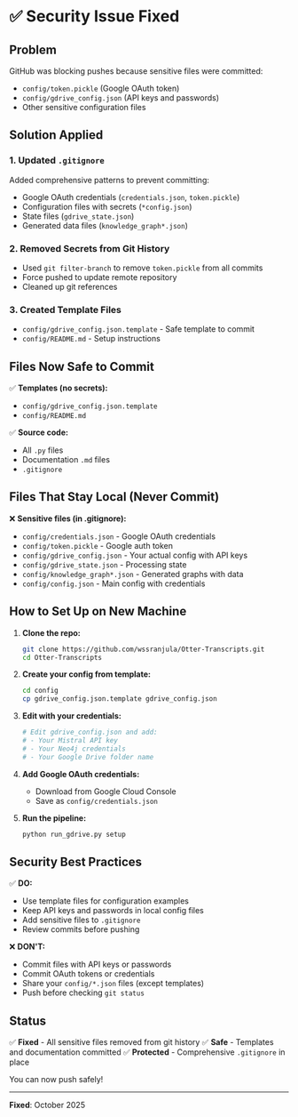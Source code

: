 # ✅ Security Issue Fixed

## Problem
GitHub was blocking pushes because sensitive files were committed:
- `config/token.pickle` (Google OAuth token)
- `config/gdrive_config.json` (API keys and passwords)
- Other sensitive configuration files

## Solution Applied

### 1. Updated `.gitignore`
Added comprehensive patterns to prevent committing:
- Google OAuth credentials (`credentials.json`, `token.pickle`)
- Configuration files with secrets (`*config.json`)
- State files (`gdrive_state.json`)
- Generated data files (`knowledge_graph*.json`)

### 2. Removed Secrets from Git History
- Used `git filter-branch` to remove `token.pickle` from all commits
- Force pushed to update remote repository
- Cleaned up git references

### 3. Created Template Files
- `config/gdrive_config.json.template` - Safe template to commit
- `config/README.md` - Setup instructions

## Files Now Safe to Commit

✅ **Templates (no secrets):**
- `config/gdrive_config.json.template`
- `config/README.md`

✅ **Source code:**
- All `.py` files
- Documentation `.md` files
- `.gitignore`

## Files That Stay Local (Never Commit)

❌ **Sensitive files (in .gitignore):**
- `config/credentials.json` - Google OAuth credentials
- `config/token.pickle` - Google auth token
- `config/gdrive_config.json` - Your actual config with API keys
- `config/gdrive_state.json` - Processing state
- `config/knowledge_graph*.json` - Generated graphs with data
- `config/config.json` - Main config with credentials

## How to Set Up on New Machine

1. **Clone the repo:**
   ```bash
   git clone https://github.com/wssranjula/Otter-Transcripts.git
   cd Otter-Transcripts
   ```

2. **Create your config from template:**
   ```bash
   cd config
   cp gdrive_config.json.template gdrive_config.json
   ```

3. **Edit with your credentials:**
   ```bash
   # Edit gdrive_config.json and add:
   # - Your Mistral API key
   # - Your Neo4j credentials
   # - Your Google Drive folder name
   ```

4. **Add Google OAuth credentials:**
   - Download from Google Cloud Console
   - Save as `config/credentials.json`

5. **Run the pipeline:**
   ```bash
   python run_gdrive.py setup
   ```

## Security Best Practices

✅ **DO:**
- Use template files for configuration examples
- Keep API keys and passwords in local config files
- Add sensitive files to `.gitignore`
- Review commits before pushing

❌ **DON'T:**
- Commit files with API keys or passwords
- Commit OAuth tokens or credentials
- Share your `config/*.json` files (except templates)
- Push before checking `git status`

## Status

✅ **Fixed** - All sensitive files removed from git history
✅ **Safe** - Templates and documentation committed
✅ **Protected** - Comprehensive `.gitignore` in place

You can now push safely!

---

**Fixed**: October 2025
